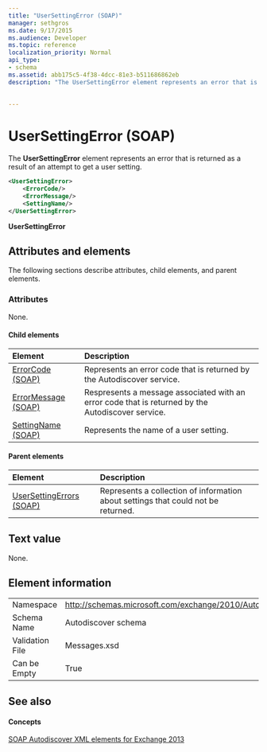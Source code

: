 ```yaml
---
title: "UserSettingError (SOAP)"
manager: sethgros
ms.date: 9/17/2015
ms.audience: Developer
ms.topic: reference
localization_priority: Normal
api_type:
- schema
ms.assetid: abb175c5-4f38-4dcc-81e3-b511686862eb
description: "The UserSettingError element represents an error that is returned as a result of an attempt to get a user setting."
 
 
---
```


# UserSettingError (SOAP)

The **UserSettingError** element represents an error that is returned as a result of an attempt to get a user setting. 
  
```XML
<UserSettingError>
    <ErrorCode/>
    <ErrorMessage/>
    <SettingName/>
</UserSettingError>
```

 **UserSettingError**
## Attributes and elements

The following sections describe attributes, child elements, and parent elements.
  
### Attributes

None.
  
#### Child elements

|**Element**|**Description**|
|:-----|:-----|
|[ErrorCode (SOAP)](errorcode-soap.md) <br/> |Represents an error code that is returned by the Autodiscover service.  <br/> |
|[ErrorMessage (SOAP)](errormessage-soap.md) <br/> |Respresents a message associated with an error code that is returned by the Autodiscover service.  <br/> |
|[SettingName (SOAP)](settingname-soap.md) <br/> |Represents the name of a user setting.  <br/> |
   
#### Parent elements

|**Element**|**Description**|
|:-----|:-----|
|[UserSettingErrors (SOAP)](usersettingerrors-soap.md) <br/> |Represents a collection of information about settings that could not be returned.  <br/> |
   
## Text value

None.
  
## Element information

|||
|:-----|:-----|
|Namespace  <br/> |http://schemas.microsoft.com/exchange/2010/Autodiscover  <br/> |
|Schema Name  <br/> |Autodiscover schema  <br/> |
|Validation File  <br/> |Messages.xsd  <br/> |
|Can be Empty  <br/> |True  <br/> |
   
## See also

#### Concepts

[SOAP Autodiscover XML elements for Exchange 2013](soap-autodiscover-xml-elements-for-exchange-2013.md)


